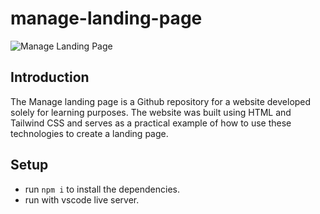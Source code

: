 # manage-landing-page

![Manage Landing Page](https://i.ibb.co/NjJKY6p/manage.png)

## Introduction 
The Manage landing page is a Github repository for a website developed solely for learning purposes. The website was built using HTML and Tailwind CSS and serves as a practical example of how to use these technologies to create a landing page.

## Setup
- run ```npm i``` to install the dependencies.
- run with vscode live server.
